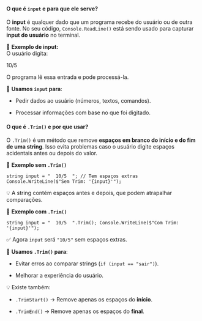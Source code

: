 #### **O que é `input` e para que ele serve?**

O **input** é qualquer dado que um programa recebe do usuário ou de outra fonte. No seu código, `Console.ReadLine()` está sendo usado para capturar **input do usuário** no terminal.

🔹 **Exemplo de input:**  
O usuário digita:

10/5

O programa lê essa entrada e pode processá-la.

📌 **Usamos `input` para**:

- Pedir dados ao usuário (números, textos, comandos).
    
- Processar informações com base no que foi digitado.

#### **O que é `.Trim()` e por que usar?**

O `.Trim()` é um método que remove **espaços em branco do início e do fim de uma string**. Isso evita problemas caso o usuário digite espaços acidentais antes ou depois do valor.

🔹 **Exemplo sem `.Trim()`**

`string input = "  10/5  "; // Tem espaços extras Console.WriteLine($"Sem Trim: '{input}'");`


💡 A string contém espaços antes e depois, que podem atrapalhar comparações.

🔹 **Exemplo com `.Trim()`**

`string input = "  10/5  ".Trim(); Console.WriteLine($"Com Trim: '{input}'");`


✅ Agora `input` será `"10/5"` sem espaços extras.

📌 **Usamos `.Trim()` para**:

- Evitar erros ao comparar strings (`if (input == "sair")`).
    
- Melhorar a experiência do usuário.
    

💡 Existe também:

- `.TrimStart()` → Remove apenas os espaços do **início**.
    
- `.TrimEnd()` → Remove apenas os espaços do **final**.